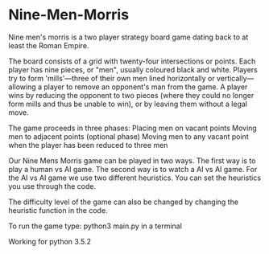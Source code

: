 # Nine-Men-Morris

Nine men's morris is a two player strategy board game dating back to at least the Roman Empire.

The board consists of a grid with twenty-four intersections or points. Each player has nine pieces, or "men", usually coloured black and white. Players try to form 'mills'—three of their own men lined horizontally or vertically—allowing a player to remove an opponent's man from the game. A player wins by reducing the opponent to two pieces (where they could no longer form mills and thus be unable to win), or by leaving them without a legal move.

The game proceeds in three phases:
Placing men on vacant points
Moving men to adjacent points
(optional phase) Moving men to any vacant point when the player has been reduced to three men

Our Nine Mens Morris game can be played in two ways. The first way is to play a human vs AI game. The second way is to watch a AI vs AI game. For the AI vs AI game we use two different heuristics. You can set the heuristics you use through the code.

The difficulty level of the game can also be changed by changing the heuristic function in the code.

To run the game type: python3 main.py in a terminal

Working for python 3.5.2
